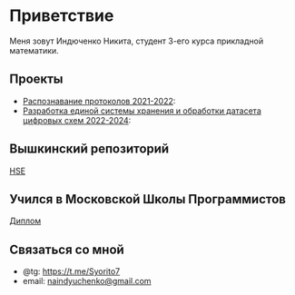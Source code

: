 # Приветствие

Меня зовут Индюченко Никита, студент 3-его курса прикладной математики.

## Проекты

- [Распознавание протоколов 2021-2022](https://github.com/Alex-Karma/ML_Project/tree/main):
- [Разработка единой системы хранения и обработки датасета цифровых схем 2022-2024](https://github.com/vvzunin/CircuitGen_Generator):

## Вышкинский репозиторий
[HSE](https://github.com/Syorito7/Tasks)

## Учился в Московской Школы Программистов
[Диплом](https://github.com/Syorito7/Tasks/tree/main/SHP)

## Связаться со мной

- @tg: https://t.me/Syorito7
- email: naindyuchenko@gmail.com

